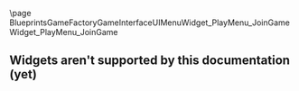 \page BlueprintsGameFactoryGameInterfaceUIMenuWidget_PlayMenu_JoinGame Widget_PlayMenu_JoinGame
## Widgets aren't supported by this documentation (yet)
